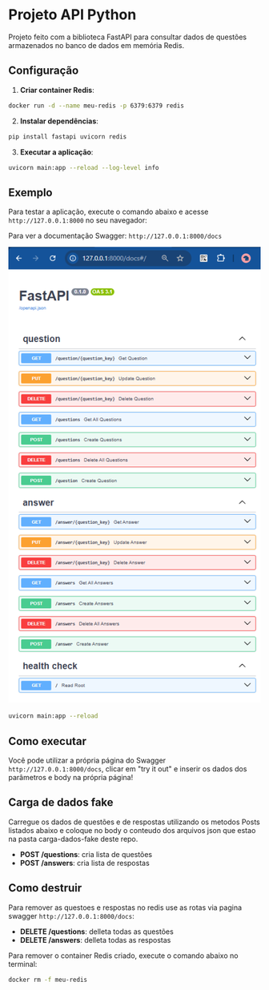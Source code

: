 # Projeto API Python 

Projeto feito com a biblioteca FastAPI para consultar dados de questões armazenados no banco de dados em memória Redis.

## Configuração

1. **Criar container Redis**:
```sh
docker run -d --name meu-redis -p 6379:6379 redis
```

2. **Instalar dependências**:
```sh
pip install fastapi uvicorn redis
```

3. **Executar a aplicação**:
```sh
uvicorn main:app --reload --log-level info
```

## Exemplo

Para testar a aplicação, execute o comando abaixo e acesse `http://127.0.0.1:8000` no seu navegador:

Para ver a documentação Swagger:  `http://127.0.0.1:8000/docs`

![alt text](https://github.com/commithouse/apiQuestionRedis/blob/main/images/image.png?raw=true)

```sh
uvicorn main:app --reload
```

## Como executar

Você pode utilizar a própria página do Swagger `http://127.0.0.1:8000/docs`, clicar em "try it out" e inserir os dados dos parâmetros e body na própria página!

## Carga de dados fake

Carregue os dados de questões e de respostas utilizando os metodos Posts listados abaixo e coloque no body o conteudo dos arquivos json que estao na pasta carga-dados-fake deste repo.

- **POST /questions**: cria lista de questões
- **POST /answers**: cria lista de respostas

## Como destruir 

Para remover as questoes e respostas no redis use as rotas via pagina swagger `http://127.0.0.1:8000/docs`:

- **DELETE /questions**: delleta todas as questões
- **DELETE /answers**: delleta todas as respostas

Para remover o container Redis criado, execute o comando abaixo no terminal:

```sh
docker rm -f meu-redis
```
